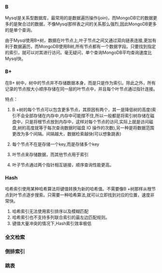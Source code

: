 ### B

Mysql是关系型数据库，最常用的是数据遍历操作(join)，而MongoDB它的数据更多的是聚合过的数据，不像Mysql那样表之间的关系那么强烈,因此MongoDB更多的是单个查询。

由于Mysql使用B+树，数据在叶节点上,叶子节点之间又通过双向链表连接,更加有利于数据遍历，而MongoDB使用B树,所有节点都有一个数据字段。只要找到指定的索引，就可以对其进行访问。毫无疑问，单个查询MongoDB平均查询速度比Mysql快。

### B+

在B+ 树中，树中的节点并不存储数据本身，而是只是作为索引。除此之外，所有记录的节点按大小顺序存储在同一层的叶节点中，并且每个叶节点通过指针连接。

特点：

1. B +树的每个节点可以包含更多节点，其原因有两个，其一是降低树的高度(索引不会全部存储在内存中,内存中可能撑不住,所以一般都是将索引树存储在磁盘中，只是将根节点放到内存中，这样对每个节点的访问,实际上就是访问磁盘,树的高度就等于每次查询数据时磁盘 IO 操作的次数),另一种是将数据范围更改为多个间隔。间隔越大，数据检索越快(可以想象跳表) 

2. 每个节点不在是存储一个key,而是存储多个key 

3. 叶节点来存储数据，而其他节点用于索引 

4. 叶子节点通过两个指针相互链接，顺序查询性能更高。

### Hash

哈希索引使用某种哈希算法将键值转换为新的哈希值。不需要像B +树那样从根节点到叶节点逐步搜索。只需要一种哈希算法,就可以立即找到对应的位置，速度非常快。

1. 哈希索引无法使用索引排序以及模糊匹配
2. 哈希索引也不支持多列联合索引的最左边匹配规则。
3. 键值大量冲突的情况下,Hash索引效率极低

### 全文检索



### 倒排索引



### 跳表

